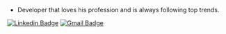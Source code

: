 
- Developer that loves his profession and is always following top trends.


[![Linkedin Badge](https://img.shields.io/badge/-LinkedIn-blue?style=flat-square&logo=Linkedin&logoColor=white&link=https://www.linkedin.com/in/chiseok-song-b56885154/)](https://www.linkedin.com/in/chiseok-song-b56885154/) 
[![Gmail Badge](https://img.shields.io/badge/-Gmail-d14836?style=flat-square&logo=Gmail&logoColor=white&link=mailto:misoboy.kor@gmail.com)](mailto:misoboy.kor@gmail.com)
